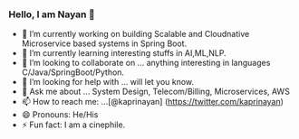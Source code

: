 ### Hello, I am Nayan 👋

- 🔭 I’m currently working on building Scalable and Cloudnative Microservice based systems in Spring Boot.  
- 🌱 I’m currently learning interesting stuffs in AI,ML,NLP. 
- 👯 I’m looking to collaborate on ... anything interesting in languages C/Java/SpringBoot/Python. 
- 🤔 I’m looking for help with ... will let you know. 
- 💬 Ask me about ... System Design, Telecom/Billing, Microservices, AWS 
- 📫 How to reach me: ...[@kaprinayan] (https://twitter.com/kaprinayan)
- 😄 Pronouns: He/His
- ⚡ Fun fact: I am a cinephile. 

